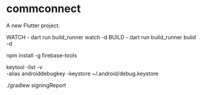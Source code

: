# commconnect

A new Flutter project.

WATCH - dart run build_runner watch -d
BUILD - dart run build_runner build -d

npm install -g firebase-tools

keytool -list -v \
-alias androiddebugkey -keystore ~/.android/debug.keystore

./gradlew signingReport